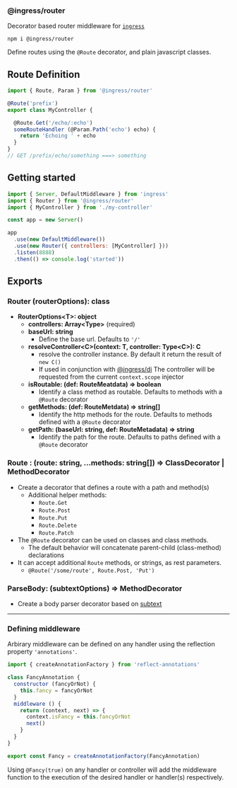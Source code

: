 ### @ingress/router
Decorator based router middleware for [`ingress`](https://github.com/ingress/core)

`npm i @ingress/router`

Define routes using the `@Route` decorator, and plain javascript classes.

## Route Definition

```javascript
import { Route, Param } from '@ingress/router'

@Route('prefix')
export class MyController {

  @Route.Get('/echo/:echo')
  someRouteHandler (@Param.Path('echo') echo) {
    return 'Echoing ' + echo
  }
}
// GET /prefix/echo/something ===> something
```

## Getting started

```javascript
import { Server, DefaultMiddleware } from 'ingress'
import { Router } from '@ingress/router'
import { MyController } from './my-controller'

const app = new Server()

app
  .use(new DefaultMiddleware())
  .use(new Router({ controllers: [MyController] }))
  .listen(8888)
  .then(() => console.log('started'))
```

## Exports

### **Router** (routerOptions): class

 - **RouterOptions\<T\>: object**
   - **controllers: Array\<Type\>** (required)
   - **baseUrl: string**
     - Define the base url. Defaults to `'/'`
   - **resolveController\<C\>(context: T, controller: Type\<C\>): C**
     - resolve the controller instance. By default it return the result of `new C()`
     - If used in conjunction with [@ingress/di](https://github.com/ingress/di)
     The controller will be requested from the current `context.scope` injector
   - **isRoutable: (def: RouteMeatdata) => boolean**
     - Identify a class method as routable. Defaults to methods with a `@Route` decorator
   - **getMethods: (def: RouteMetdata) => string[]**
     - Identify the http methods for the route. Defaults to methods defined with a `@Route` decorator
   - **getPath: (baseUrl: string, def: RouteMetadata) => string**
     - Identify the path for the route. Defaults to paths defined with a `@Route` decorator

### **Route** : (route: string, ...methods: string[]) => ClassDecorator | MethodDecorator

 - Create a decorator that defines a route with a path and method(s)
   - Additional helper methods:
     - `Route.Get`
     - `Route.Post`
     - `Route.Put`
     - `Route.Delete`
     - `Route.Patch`
 - The `@Route` decorator can be used on classes and class methods.
    - The default behavior will concatenate parent-child (class-method) declarations
 - It can accept additional `Route` methods, or strings, as rest parameters.
   - `@Route('/some/route', Route.Post, 'Put')`

### **ParseBody**: (subtextOptions) => MethodDecorator

 - Create a body parser decorator based on [subtext](https://github.com/hapijs/subtext)

---

### Defining middleware

Arbirary middleware can be defined on any handler using the reflection property `'annotations'`.

```javascript
import { createAnnotationFactory } from 'reflect-annotations'

class FancyAnnotation {
  constructor (fancyOrNot) {
    this.fancy = fancyOrNot
  }
  middleware () {
    return (context, next) => {
      context.isFancy = this.fancyOrNot
      next()
    }
  }
}

export const Fancy = createAnnotationFactory(FancyAnnotation)
```

Using `@Fancy(true)` on any handler or controller will add the middleware function to the execution of the desired handler or handler(s) respectively.
